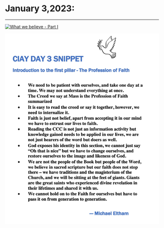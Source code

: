 # January 3,2023:

---
[![What we believe - Part I](https://img.youtube.com/vi/lChGowdD7ZQ/maxresdefault.jpg)](https://www.youtube.com/watch?v=lChGowdD7ZQ "What we believe - Part I")

![Day 3 Snippet](https://github.com/fernal73/CIAY/blob/main/January/jpgs/Day3Snippet.jpg?raw=true)
